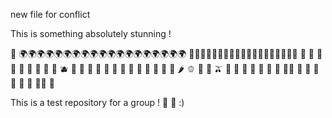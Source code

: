 new file for conflict

This is something absolutely stunning !

🦁
🌍🌍🌍🌍🌍🌍🌍🌍🌍🌍🌍🌍🌍🌍🌍🌍🌍🌍🌍
🌈🌈🌈🌈🌈🌈🌈🌈🌈🌈🌈🌈🌈🌈🌈🌈🌈🌈🌈
🍏 🍎 🍐 🍊 🍋 🍌 🍉 🍇 🍓 🫐 🍈 🍒 🍑 🥭 🍍
🥥 🥝 🍅 🍆 🥑 🥦 🥬 🥒 🌶 🫑 🌽 🥕 🫒 🧄 🧅
🥔 🍠 🥐 🥯 🍞 🥖🥨 🧀 🥚 🍳 🧈 🥞 🧇 🥓🥩 🍗

This is a test repository for a group !
🦁 🍃
:)
